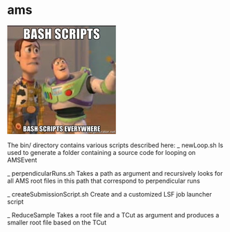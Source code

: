 # ams
![truth](https://raw.githubusercontent.com/KKostya/ams/master/beware.jpg)


The bin/ directory contains various scripts described here:
_ newLoop.sh
  Is used to generate a folder containing a source code for looping on AMSEvent
  
_ perpendicularRuns.sh
  Takes a path as argument and recursively looks for all AMS root files in this path that correspond to perpendicular runs
  
_ createSubmissionScript.sh
  Create and a customized LSF job launcher script
  
_ ReduceSample
  Takes a root file and a TCut as argument and produces a smaller root file based on the TCut
